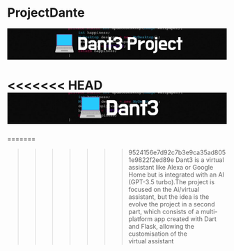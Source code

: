 # ProjectDante
   ![Logo Markdown](docs/Dant3_Project.png)

<<<<<<< HEAD
![Logo Markdown](/docs/Dant3.png)
=======
=======
>>>>>>> 9524156e7d92c7b3e9ca35ad8051e9822f2ed89e
Dant3 is a virtual assistant like Alexa or Google Home but is integrated with an AI (GPT-3.5 turbo).The project is focused on the Ai/virtual assistant, but the idea is the evolve the project in a second part, which consists of a multi-platform app created with Dart and Flask, allowing the customisation of the virtual assistant
